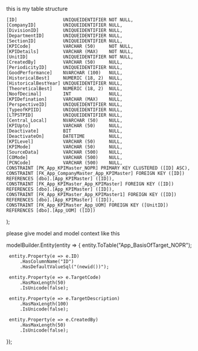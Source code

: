 this is my table structure 
 
    [ID]                 UNIQUEIDENTIFIER NOT NULL,
    [CompanyID]          UNIQUEIDENTIFIER NULL,
    [DivisionID]         UNIQUEIDENTIFIER NULL,
    [DepartmentID]       UNIQUEIDENTIFIER NULL,
    [SectionID]          UNIQUEIDENTIFIER NULL,
    [KPICode]            VARCHAR (50)     NOT NULL,
    [KPIDetails]         VARCHAR (MAX)    NOT NULL,
    [UnitID]             UNIQUEIDENTIFIER NOT NULL,
    [CreatedBy]          VARCHAR (50)     NULL,
    [PeriodicityID]      UNIQUEIDENTIFIER NULL,
    [GoodPerformance]    NVARCHAR (100)   NULL,
    [HistoricalBest]     NUMERIC (18, 2)  NULL,
    [HistoricalBestYear] UNIQUEIDENTIFIER NULL,
    [TheoreticalBest]    NUMERIC (18, 2)  NULL,
    [NoofDecimal]        INT              NULL,
    [KPIDefination]      VARCHAR (MAX)    NULL,
    [PerspectiveID]      UNIQUEIDENTIFIER NULL,
    [TypeofKPIID]        UNIQUEIDENTIFIER NULL,
    [LTPSTPID]           UNIQUEIDENTIFIER NULL,
    [Central_Local]      NVARCHAR (50)    NULL,
    [KPIUpto]            VARCHAR (50)     NULL,
    [Deactivate]         BIT              NULL,
    [DeactivateOn]       DATETIME         NULL,
    [KPILevel]           VARCHAR (50)     NULL,
    [KPIMode]            VARCHAR (50)     NULL,
    [SourceData]         VARCHAR (500)    NULL,
    [COMode]             VARCHAR (500)    NULL,
    [PCNCode]            VARCHAR (500)    NULL,
    CONSTRAINT [PK_App_KPIMaster_NOPR] PRIMARY KEY CLUSTERED ([ID] ASC),
    CONSTRAINT [FK_App_CompanyMaster_App_KPIMaster] FOREIGN KEY ([ID]) REFERENCES [dbo].[App_KPIMaster] ([ID]),
    CONSTRAINT [FK_App_KPIMaster_App_KPIMaster] FOREIGN KEY ([ID]) REFERENCES [dbo].[App_KPIMaster] ([ID]),
    CONSTRAINT [FK_App_KPIMaster_App_KPIMaster1] FOREIGN KEY ([ID]) REFERENCES [dbo].[App_KPIMaster] ([ID]),
    CONSTRAINT [FK_App_KPIMaster_App_UOM] FOREIGN KEY ([UnitID]) REFERENCES [dbo].[App_UOM] ([ID])
);


 please give model and model context like this 

 modelBuilder.Entity<AppBasisOfTarget>(entity =>
 {
     entity.ToTable("App_BasisOfTarget_NOPR");

     entity.Property(e => e.ID)
         .HasColumnName("ID")
         .HasDefaultValueSql("(newid())");

     entity.Property(e => e.TargetCode)
         .HasMaxLength(50)
         .IsUnicode(false);

     entity.Property(e => e.TargetDescription)
         .HasMaxLength(100)
         .IsUnicode(false);

     entity.Property(e => e.CreatedBy)
         .HasMaxLength(50)
         .IsUnicode(false);
 });
